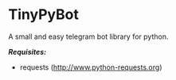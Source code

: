 # TinyPyBot

A small and easy telegram bot library for python.

***Requisites:***
- requests (http://www.python-requests.org)
